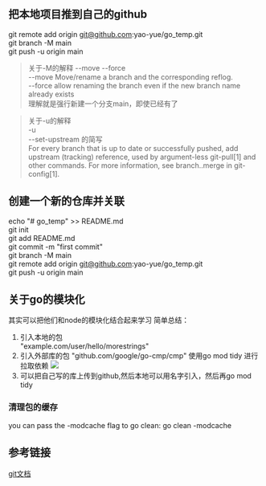 ## 把本地项目推到自己的github
git remote add origin git@github.com:yao-yue/go_temp.git<br/> 
git branch -M main <br/> 
git push -u origin main <br/> 
> 关于-M的解释  --move --force  <br/> 
> --move  Move/rename a branch and the corresponding reflog. <br/> 
> --force  allow renaming the branch even if the new branch name already exists <br/> 
> 理解就是强行新建一个分支main，即使已经有了 <br/> 

>关于-u的解释 <br/> 
> -u <br/> 
>--set-upstream  的简写 <br/> 
>For every branch that is up to date or successfully pushed, add upstream  (tracking) reference, used by argument-less git-pull[1] and other commands. For  more information, see branch.<name>.merge in git-config[1]. 


## 创建一个新的仓库并关联 
echo "# go_temp" >> README.md  <br/> 
git init  <br/> 
git add README.md  <br/> 
git commit -m "first commit"  <br/> 
git branch -M main  <br/> 
git remote add origin git@github.com:yao-yue/go_temp.git  <br/> 
git push -u origin main  <br/> 


## 关于go的模块化
其实可以把他们和node的模块化结合起来学习
简单总结：  
1. 引入本地的包  
	"example.com/user/hello/morestrings"
2. 引入外部库的包
    "github.com/google/go-cmp/cmp"
    使用go mod tidy 进行拉取依赖
    ![](http://ww1.sinaimg.cn/large/006x4mSygy1gsf36ygagvj313c0wyaee.jpg)
3. 可以把自己写的库上传到github,然后本地可以用名字引入，然后再go mod tidy

### 清理包的缓存
you can pass the -modcache flag to go clean:
go clean -modcache


## 参考链接
[git文档](https://git-scm.com/docs/git-push) 